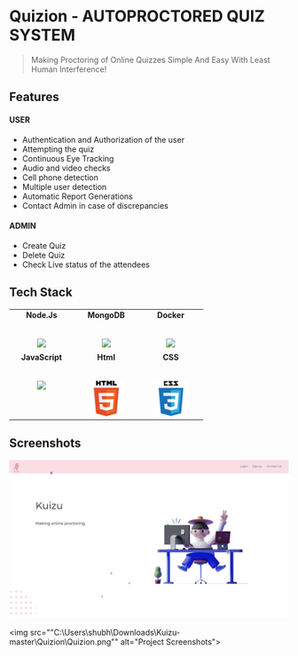 # Quizion - AUTOPROCTORED QUIZ SYSTEM

> Making Proctoring of Online Quizzes Simple And Easy With Least Human Interference!

## Features

#### USER
- Authentication and Authorization of the user 
- Attempting the quiz 
- Continuous Eye Tracking
- Audio and video checks 
- Cell phone detection
- Multiple user detection
- Automatic Report Generations
- Contact Admin in case of discrepancies

#### ADMIN
- Create Quiz
- Delete Quiz
- Check Live status of the attendees

## Tech Stack

<table>
  <tbody>
     <tr valign="top">
      <td width="25%" align="center">
        <span><strong>Node.Js</strong></span><br><br><br>
        <img height="64px" src="https://media4.giphy.com/media/kdFc8fubgS31b8DsVu/giphy.webp?cid=ecf05e4738j93oyh3h3jasxmeis5jyt0avnmkz236xwcqgim&rid=giphy.webp&ct=s">
      </td>
       <td width="25%" align="center">
        <span><strong>MongoDB</strong></span><br><br><br>
        <img height="64px" src="https://media0.giphy.com/media/wgFWLRiND4bkyYR4IN/200w.webp?cid=ecf05e4738j93oyh3h3jasxmeis5jyt0avnmkz236xwcqgim&rid=200w.webp&ct=s">
      </td>
       <td width="25%" align="center">
        <span><strong>Docker</strong></span><br><br><br>
        <img height="64px" src="https://www.docker.com/wp-content/uploads/2022/05/Docker_Temporary_Image_Google_Blue_1080x1080_v1.png">
      </td>
    </tr>
    <tr valign="top">
      <td width="25%" align="center">
        <span><strong>JavaScript</strong></span><br><br><br>
        <img height="64px" src="https://cdn.svgporn.com/logos/javascript.svg">
      </td>
           <td width="25%" align="center">
        <span><strong>Html</strong></span><br><br><br>
        <img height="64px" src="https://raw.githubusercontent.com/github/explore/80688e429a7d4ef2fca1e82350fe8e3517d3494d/topics/html/html.png">
      </td>
       <td width="25%" align="center">
        <span><strong>CSS</strong></span><br><br><br>
        <img height="64px" src="https://raw.githubusercontent.com/github/explore/80688e429a7d4ef2fca1e82350fe8e3517d3494d/topics/css/css.png">
      </td>
    </tr>
    
    
    

  </tbody>
</table>

## Screenshots
<img src="./frontend/assets/img1.png" alt="Project Screenshots">

<img src=""C:\Users\shubh\Downloads\Kuizu-master\Quizion\Quizion.png"" alt="Project Screenshots"> 

<!-- <img src="./frontend/assets/stop.png" alt="Project Screenshots"> -->

<!-- ## Steps to run
```
$ git clone https://github.com/N0v0cain3/Kuizu.git
$ cd backend && npm i 
$ npm start -->
<!-- ```
## Contributors
- <a href="https://github.com/N0v0cain3">Shivam Mehta</a>
- <a href="https://github.com/mounvip1525">Mounvi Podapati</a>
- <a href="https://github.com/Manasvi070902">Manasvi Alimchandani</a>
 -->
